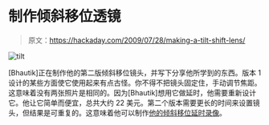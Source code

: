 # 制作倾斜移位透镜

> 原文：<https://hackaday.com/2009/07/28/making-a-tilt-shift-lens/>

![tilt](img/e4e414d05ca7862cf14e5c7f9b770317.png "tilt")

[Bhautik]正在制作他的第二版倾斜移位镜头，并写下分享他所学到的东西。版本 1 设计的某些方面使它使用起来有点古怪。你不得不把镜头固定住，手动调节焦距。这意味着没有两张照片是相同的。因为[Bhautik]想用它做延时，他需要重新设计它。他让它简单而便宜，总共大约 22 美元。第二个版本需要更长的时间来设置镜头，但结果是可重复的。这意味着他可以制作[他的倾斜移位延时录像](http://www.flickr.com/photos/captin_nod/3763460228/)。